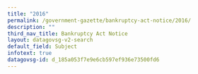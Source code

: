```yaml
---
title: "2016"
permalink: /government-gazette/bankruptcy-act-notice/2016/
description: ""
third_nav_title: Bankruptcy Act Notice
layout: datagovsg-v2-search
default_field: Subject
infotext: true
datagovsg-id: d_185a053f7e9e6cb597ef936e73500fd6
---
```

